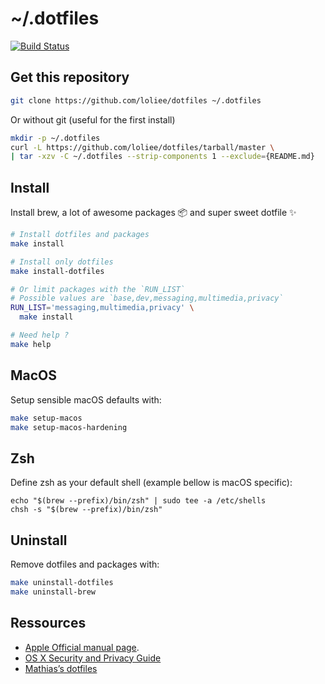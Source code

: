 # ~/.dotfiles

[![Build Status](https://travis-ci.org/loliee/dotfiles.svg?branch=master)](https://travis-ci.org/loliee/dotfiles)

## Get this repository

```bash
git clone https://github.com/loliee/dotfiles ~/.dotfiles
```

Or without git (useful for the first install)

```bash
mkdir -p ~/.dotfiles
curl -L https://github.com/loliee/dotfiles/tarball/master \
| tar -xzv -C ~/.dotfiles --strip-components 1 --exclude={README.md}
```

## Install

Install brew, a lot of awesome packages 📦 and super sweet dotfile ✨

```bash
# Install dotfiles and packages
make install

# Install only dotfiles
make install-dotfiles

# Or limit packages with the `RUN_LIST`
# Possible values are `base,dev,messaging,multimedia,privacy`
RUN_LIST='messaging,multimedia,privacy' \
  make install

# Need help ?
make help
```

## MacOS

Setup sensible macOS defaults with:

```bash
make setup-macos
make setup-macos-hardening
```

## Zsh

Define zsh as your default shell (example bellow is macOS specific):

```
echo "$(brew --prefix)/bin/zsh" | sudo tee -a /etc/shells
chsh -s "$(brew --prefix)/bin/zsh"
```

## Uninstall

Remove dotfiles and packages with:

```bash
make uninstall-dotfiles
make uninstall-brew
```

## Ressources

- [Apple Official manual page](https://developer.apple.com/library/mac/documentation/Darwin/Reference/ManPages/man1/defaults.1.html).
- [OS X Security and Privacy Guide](https://github.com/drduh/OS-X-Security-and-Privacy-Guide#http)
- [Mathias’s dotfiles](https://github.com/mathiasbynens/dotfiles)
